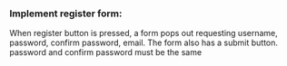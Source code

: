 ### Implement register form: 
 When register button is pressed, a form pops out requesting username, password, confirm password, email. The form also has a submit button. 
 password and confirm password must be the same
